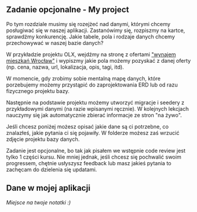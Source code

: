 ## Zadanie opcjonalne - My project
Po tym rozdziale musimy się rozejżeć nad danymi, którymi chcemy posługiwać się w naszej aplikacji. Zastanówimy się, rozpiszmy na kartce, sprawdźmy konkurencję. Jakie tabele, pola i rodzaje danych chcemy przechowywać w naszej bazie danych?

W przykładzie projektu OLX, wejdźmy na stronę z ofertami ["wynajem mieszkań Wrocław"](https://www.olx.pl/nieruchomosci/mieszkania/wynajem/wroclaw/) i wypiszmy jakie pola możemy pozyskać z danej oferty (np. cena, nazwa, url, lokalizacja, opis, tagi, itd).

W momencie, gdy zrobimy sobie mentalną mapę danych, które porzebujemy możemy przystąpić do zaprojektowania ERD lub od razu fizycznego projektu bazy.

Następnie na podstawie projektu możemy utworzyć migracje i seedery z przykładowymi danymi (na razie wpisanymi ręcznie). W kolejnych lekcjach nauczymy się jak automatycznie zbierać informacje ze stron "na żywo". 

Jeśli chcesz poniżej możesz opisać jakie dane są ci potrzebne, co znalazłeś, jakie pytania ci się pojawiły. W folderze możesz zaś wrzucić zdjęcie projektu bazy danych.

Zadanie jest opcjonalne, bo tak jak pisałem we wstępnie code review jest tylko 1 części kursu. Nie mniej jednak, jeśli chcesz się pochwalić swoim progressem, chętnie usłyszysz feedback lub masz jakieś pytania to zachęcam do dzielenia się updatami.

## Dane w mojej aplikacji
<i>Miejsce na twoje notatki :)</i>